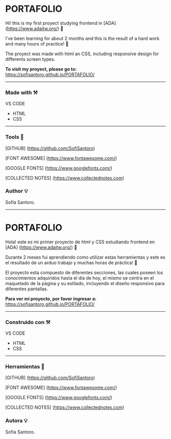 # PORTAFOLIO
Hi! this is my first proyect studying frontend in [ADA] (https://www.adaitw.org/) 🚀

I've been learning for about 2 months and this is the result of a hard work and many hours of practice! 💪

The proyect was made with html an CSS, including responsive design for differents screen types.

**To visit my proyect, please go to:** https://sofisantoro.github.io/PORTAFOLIO/

---

### Made with ⚒

VS CODE

- HTML
- CSS

---

### Tools 🔧

[GITHUB] (https://github.com/SofiSantoro)

[FONT AWESOME] (https://www.fontawesome.com/)

[GOOGLE FONTS] (https://www.googlefonts.com/)

[COLLECTED NOTES] (https://www.collectednotes.com)

### Author 💡

Sofía Santoro.

---

# PORTAFOLIO
Hola! este es mi primer proyecto de html y CSS estudiando frontend en [ADA] (https://www.adaitw.org/) 🚀

Durante 2 meses fui aprendiendo como utilizar estas herramientas y este es el resultado de un arduo trabajo y muchas horas de práctica! 💪

El proyecto esta compuesto de diferentes secciones, las cuales poseen los conocimientos adquiridos hasta el día de hoy, el mismo se centra en el maquetado de la página y su estilado, incluyendo el diseño responsivo para diferentes pantallas.

**Para ver mi proyecto, por favor ingresar a:** https://sofisantoro.github.io/PORTAFOLIO/

---

### Construido con ⚒

VS CODE

- HTML
- CSS

---

### Herramientas 🔧

[GITHUB] (https://github.com/SofiSantoro)

[FONT AWESOME] (https://www.fontawesome.com/)

[GOOGLE FONTS] (https://www.googlefonts.com/)

[COLLECTED NOTES] (https://www.collectednotes.com)

### Autora 💡

Sofía Santoro.
